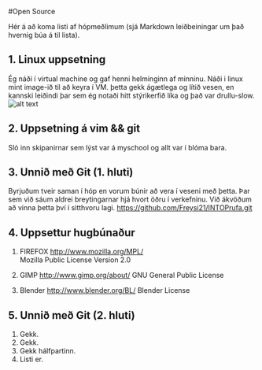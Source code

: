 #Open Source

Hér á að koma listi af hópmeðlimum (sjá Markdown leiðbeiningar um það hvernig búa á til lista).

## 1. Linux uppsetning
Ég náði í virtual machine og gaf henni helminginn af minninu. Náði i linux mint image-ið til að keyra í VM.
þetta gekk ágætlega og lítið vesen, en kannski leiðindi þar sem ég notaði hitt stýrikerfið líka og það var drullu-slow.
![alt text](http://i.imgur.com/13v34Z6.png)

## 2. Uppsetning á vim && git

Sló inn skipanirnar sem lýst var á myschool og allt var í blóma bara.

## 3. Unnið með Git (1. hluti)

Byrjuðum tveir saman í hóp en vorum búnir að vera í veseni með þetta. Þar sem við sáum aldrei breytingarnar hjá hvort öðru í verkefninu. Við ákvöðum að vinna þetta því í sitthvoru lagi.
https://github.com/Freysi21/INTOPrufa.git

## 4. Uppsettur hugbúnaður

1. FIREFOX
http://www.mozilla.org/MPL/  
Mozilla Public License Version 2.0

2. GIMP
http://www.gimp.org/about/
GNU General Public License

3. Blender
http://www.blender.org/BL/
Blender License

## 5. Unnið með Git (2. hluti)

1. Gekk.
2. Gekk.
3. Gekk hálfpartinn.
4. Listi er.
